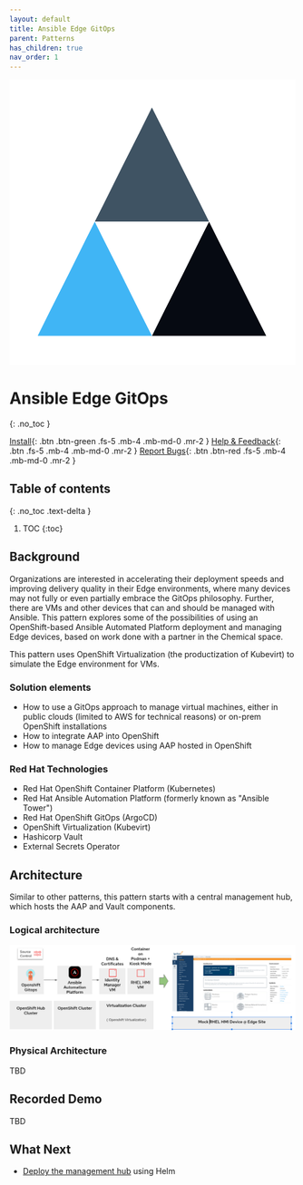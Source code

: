 ```yaml
---
layout: default
title: Ansible Edge GitOps
parent: Patterns
has_children: true
nav_order: 1
---
```


<div class="pattern_logo">
  <img src="/images/logos/multicloud-gitops.png" class="pattern_logo" alt="Points">
</div>

# Ansible Edge GitOps

{: .no_toc }

[Install](getting-started){: .btn .btn-green .fs-5 .mb-4 .mb-md-0 .mr-2 }
[Help & Feedback](https://groups.google.com/g/hybrid-cloud-patterns){: .btn .fs-5 .mb-4 .mb-md-0 .mr-2 }
[Report Bugs](https://github.com/hybrid-cloud-patterns/ansible-edge-gitops/issues){: .btn .btn-red .fs-5 .mb-4 .mb-md-0 .mr-2 }

## Table of contents

{: .no_toc .text-delta }

1. TOC
{:toc}

## Background

Organizations are interested in accelerating their deployment speeds and improving delivery quality in their Edge environments, where many devices may not fully or even partially embrace the GitOps philosophy. Further, there are VMs and other devices that can and should be managed with Ansible. This pattern explores some of the possibilities of using an OpenShift-based Ansible Automated Platform deployment and managing Edge devices, based on work done with a partner in the Chemical space.

This pattern uses OpenShift Virtualization (the productization of Kubevirt) to simulate the Edge environment for VMs.

### Solution elements

- How to use a GitOps approach to manage virtual machines, either in public clouds (limited to AWS for technical reasons) or on-prem OpenShift installations
- How to integrate AAP into OpenShift
- How to manage Edge devices using AAP hosted in OpenShift

### Red Hat Technologies

- Red Hat OpenShift Container Platform (Kubernetes)
- Red Hat Ansible Automation Platform (formerly known as "Ansible Tower")
- Red Hat OpenShift GitOps (ArgoCD)
- OpenShift Virtualization (Kubevirt)
- Hashicorp Vault
- External Secrets Operator

## Architecture

Similar to other patterns, this pattern starts with a central management hub, which hosts the AAP and Vault components.

### Logical architecture

![Ansible-Edge-Gitops-Architecture](../images/ansible-edge-gitops/ansible-edge-gitops-arch.png)

### Physical Architecture

TBD

## Recorded Demo

TBD

## What Next

- [Deploy the management hub](getting-started)  using Helm
